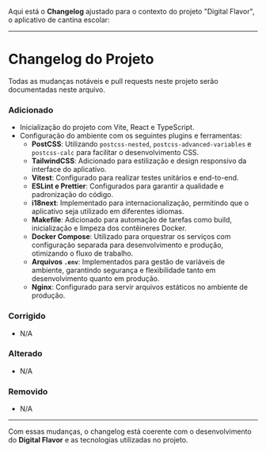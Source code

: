 Aqui está o **Changelog** ajustado para o contexto do projeto "Digital Flavor", o aplicativo de cantina escolar:

---

# Changelog do Projeto

Todas as mudanças notáveis e pull requests neste projeto serão documentadas neste arquivo.

### Adicionado
- Inicialização do projeto com Vite, React e TypeScript.
- Configuração do ambiente com os seguintes plugins e ferramentas:
  - **PostCSS**: Utilizando `postcss-nested`, `postcss-advanced-variables` e `postcss-calc` para facilitar o desenvolvimento CSS.
  - **TailwindCSS**: Adicionado para estilização e design responsivo da interface do aplicativo.
  - **Vitest**: Configurado para realizar testes unitários e end-to-end.
  - **ESLint e Prettier**: Configurados para garantir a qualidade e padronização do código.
  - **i18next**: Implementado para internacionalização, permitindo que o aplicativo seja utilizado em diferentes idiomas.
  - **Makefile**: Adicionado para automação de tarefas como build, inicialização e limpeza dos contêineres Docker.
  - **Docker Compose**: Utilizado para orquestrar os serviços com configuração separada para desenvolvimento e produção, otimizando o fluxo de trabalho.
  - **Arquivos `.env`**: Implementados para gestão de variáveis de ambiente, garantindo segurança e flexibilidade tanto em desenvolvimento quanto em produção.
  - **Nginx**: Configurado para servir arquivos estáticos no ambiente de produção.
  
### Corrigido
- N/A

### Alterado
- N/A

### Removido
- N/A

---

Com essas mudanças, o changelog está coerente com o desenvolvimento do **Digital Flavor** e as tecnologias utilizadas no projeto.
